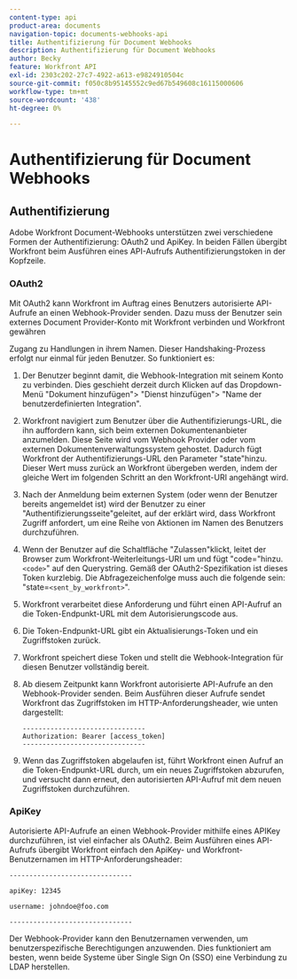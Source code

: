 ```yaml
---
content-type: api
product-area: documents
navigation-topic: documents-webhooks-api
title: Authentifizierung für Document Webhooks
description: Authentifizierung für Document Webhooks
author: Becky
feature: Workfront API
exl-id: 2303c202-27c7-4922-a613-e9824910504c
source-git-commit: f050c8b95145552c9ed67b549608c16115000606
workflow-type: tm+mt
source-wordcount: '438'
ht-degree: 0%

---
```


# Authentifizierung für Document Webhooks

## Authentifizierung

Adobe Workfront Document-Webhooks unterstützen zwei verschiedene Formen der Authentifizierung: OAuth2 und ApiKey. In beiden Fällen übergibt Workfront beim Ausführen eines API-Aufrufs Authentifizierungstoken in der Kopfzeile.

### OAuth2

Mit OAuth2 kann Workfront im Auftrag eines Benutzers autorisierte API-Aufrufe an einen Webhook-Provider senden. Dazu muss der Benutzer sein externes Document Provider-Konto mit Workfront verbinden und Workfront gewähren

Zugang zu Handlungen in ihrem Namen. Dieser Handshaking-Prozess erfolgt nur einmal für jeden Benutzer. So funktioniert es:

1. Der Benutzer beginnt damit, die Webhook-Integration mit seinem Konto zu verbinden. Dies geschieht derzeit durch Klicken auf das Dropdown-Menü &quot;Dokument hinzufügen&quot;> &quot;Dienst hinzufügen&quot;> &quot;Name der benutzerdefinierten Integration&quot;.
1. Workfront navigiert zum Benutzer über die Authentifizierungs-URL, die ihn auffordern kann, sich beim externen Dokumentenanbieter anzumelden. Diese Seite wird vom Webhook Provider oder vom externen Dokumentenverwaltungssystem gehostet. Dadurch fügt Workfront der Authentifizierungs-URL den Parameter &quot;state&quot;hinzu. Dieser Wert muss zurück an Workfront übergeben werden, indem der gleiche Wert im folgenden Schritt an den Workfront-URI angehängt wird.
1. Nach der Anmeldung beim externen System (oder wenn der Benutzer bereits angemeldet ist) wird der Benutzer zu einer &quot;Authentifizierungsseite&quot;geleitet, auf der erklärt wird, dass Workfront Zugriff anfordert, um eine Reihe von Aktionen im Namen des Benutzers durchzuführen.
1. Wenn der Benutzer auf die Schaltfläche &quot;Zulassen&quot;klickt, leitet der Browser zum Workfront-Weiterleitungs-URI um und fügt &quot;code=&quot;hinzu.`<code>`&quot; auf den Querystring. Gemäß der OAuth2-Spezifikation ist dieses Token kurzlebig. Die Abfragezeichenfolge muss auch die folgende sein: &quot;state=`<sent_by_workfront>`&quot;.
1. Workfront verarbeitet diese Anforderung und führt einen API-Aufruf an die Token-Endpunkt-URL mit dem Autorisierungscode aus.
1. Die Token-Endpunkt-URL gibt ein Aktualisierungs-Token und ein Zugriffstoken zurück.
1. Workfront speichert diese Token und stellt die Webhook-Integration für diesen Benutzer vollständig bereit.
1. Ab diesem Zeitpunkt kann Workfront autorisierte API-Aufrufe an den Webhook-Provider senden. Beim Ausführen dieser Aufrufe sendet Workfront das Zugriffstoken im HTTP-Anforderungsheader, wie unten dargestellt:

   ```
   -------------------------------  
   Authorization: Bearer [access_token] ­­­­­­­­­­­­­­­­­­­­­­­­­­  
   -------------------------------
   ```

1. Wenn das Zugriffstoken abgelaufen ist, führt Workfront einen Aufruf an die Token-Endpunkt-URL durch, um ein neues Zugriffstoken abzurufen, und versucht dann erneut, den autorisierten API-Aufruf mit dem neuen Zugriffstoken durchzuführen.

### ApiKey

Autorisierte API-Aufrufe an einen Webhook-Provider mithilfe eines APIKey durchzuführen, ist viel einfacher als OAuth2. Beim Ausführen eines API-Aufrufs übergibt Workfront einfach den ApiKey- und Workfront-Benutzernamen im HTTP-Anforderungsheader: 

```
-------------------------------

apiKey: 12345

username: johndoe@foo.com

-------------------------------
```

Der Webhook-Provider kann den Benutzernamen verwenden, um benutzerspezifische Berechtigungen anzuwenden. Dies funktioniert am besten, wenn beide Systeme über Single Sign On (SSO) eine Verbindung zu LDAP herstellen.

<!--
<div data-mc-conditions="QuicksilverOrClassic.Draft mode">
<h3>Adding Request Headers (optional)</h3>
<p>In addition to using either OAuth2 tokens or an ApiKey for authentication, Workfront can send a predefined set of headers to the webhook provider for every API call. A Workfront admin can setup set this up when&nbsp;registering or editing a Webook Integration, as described in the section above. See Registering a Webhook Integration.</p>
<p>For example, this can be used for Basic Authentication. To do this, the Workfront administrator would add the following Request Header information in the Custom Integration dialog:</p>
<p>&nbsp; &nbsp; &nbsp;Authorization Basic QWxhZGRpbjpvcGVuIHNlc2FtZQ==</p>
<p>where QWxhZGRpbjpvcGVuIHNlc2FtZQ== is a base-64 encoded string of “username:password”. See Basic Authentication . Provided that this added, Workfront will pass this in the HTTP request header, in addition to other request headers:&nbsp;</p>
<p>-------------------------------</p>
<p>apiKey: 12345</p>
<p>username: johndoe@foo.com</p>
<p>Authorization: Basic QWxhZGRpbjpvcGVuIHNlc2FtZQ== ­­­­­­­­­­­­­­­­­­­­­­­­­­</p>
<p>-------------------------------</p>
</div>
-->
